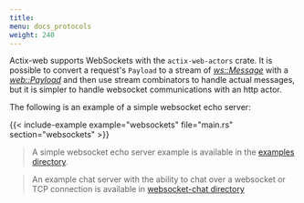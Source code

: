```yaml
---
title: 
menu: docs_protocols
weight: 240
---
```


Actix-web supports WebSockets with the `actix-web-actors` crate. It is possible to convert a
request's `Payload` to a stream of [*ws::Message*][message] with a [*web::Payload*][payload]
and then use stream combinators to handle actual messages, but it is simpler to handle
websocket communications with an http actor.

The following is an example of a simple websocket echo server:

{{< include-example example="websockets" file="main.rs" section="websockets" >}}

> A simple websocket echo server example is available in the [examples directory][examples].

> An example chat server with the ability to chat over a websocket or TCP connection
> is available in [websocket-chat directory][chat]

[message]: https://docs.rs/actix-web-actors/2/actix_web_actors/ws/enum.Message.html
[payload]: https://docs.rs/actix-web/3/actix_web/web/struct.Payload.html
[examples]: https://github.com/actix/examples/tree/master/websocket/
[chat]: https://github.com/actix/examples/tree/master/websocket-chat/
